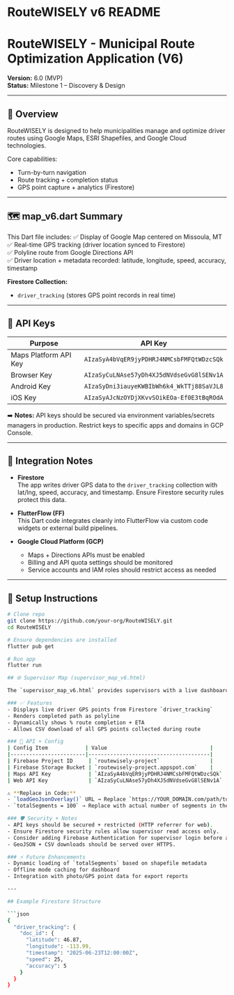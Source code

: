 # RouteWISELY v6 README

# RouteWISELY - Municipal Route Optimization Application (V6)

**Version:** 6.0 (MVP)  
**Status:** Milestone 1 – Discovery & Design

---

## 📌 Overview

RouteWISELY is designed to help municipalities manage and optimize driver routes using Google Maps, ESRI Shapefiles, and Google Cloud technologies. 

Core capabilities:
- Turn-by-turn navigation
- Route tracking + completion status
- GPS point capture + analytics (Firestore)

---

## 🗺️ map_v6.dart Summary

This Dart file includes:
✅ Display of Google Map centered on Missoula, MT  
✅ Real-time GPS tracking (driver location synced to Firestore)  
✅ Polyline route from Google Directions API  
✅ Driver location + metadata recorded: latitude, longitude, speed, accuracy, timestamp  

**Firestore Collection:**  
- `driver_tracking` (stores GPS point records in real time)

---

## 🔑 API Keys

| Purpose              | API Key                                                                 |
|-----------------------|------------------------------------------------------------------------|
| Maps Platform API Key | `AIzaSyA4bVqER9jyPDHRJ4NMCsbFMFQtWDzcSQk`                              |
| Browser Key           | `AIzaSyCuLNAse57yDh4XJ5dNVdseGvG8lSENv1A`                              |
| Android Key           | `AIzaSyDni3iauyeKWBIbWh6k4_WkTTj88SaVJL8`                              |
| iOS Key               | `AIzaSyAJcNzOYDjXKvvSOikEOa-Ef0E3tBqROdA`                              |

➡️ **Notes:** API keys should be secured via environment variables/secrets managers in production. Restrict keys to specific apps and domains in GCP Console.

---

## 🏢 Integration Notes

- **Firestore**  
  The app writes driver GPS data to the `driver_tracking` collection with lat/lng, speed, accuracy, and timestamp. Ensure Firestore security rules protect this data.
  
- **FlutterFlow (FF)**  
  This Dart code integrates cleanly into FlutterFlow via custom code widgets or external build pipelines.

- **Google Cloud Platform (GCP)**  
  - Maps + Directions APIs must be enabled  
  - Billing and API quota settings should be monitored  
  - Service accounts and IAM roles should restrict access as needed  

---

## 🚀 Setup Instructions

```bash
# Clone repo
git clone https://github.com/your-org/RouteWISELY.git
cd RouteWISELY

# Ensure dependencies are installed
flutter pub get

# Run app
flutter run

## 🌐 Supervisor Map (supervisor_map_v6.html)

The `supervisor_map_v6.html` provides supervisors with a live dashboard to monitor driver progress using Google Maps + Firebase.

### ✅ Features
- Displays live driver GPS points from Firestore `driver_tracking`
- Renders completed path as polyline
- Dynamically shows % route completion + ETA
- Allows CSV download of all GPS points collected during route

### 🔑 API + Config
| Config Item            | Value                                 |
|------------------------|---------------------------------------|
| Firebase Project ID     | `routewisely-project`                |
| Firebase Storage Bucket | `routewisely-project.appspot.com`    |
| Maps API Key            | `AIzaSyA4bVqER9jyPDHRJ4NMCsbFMFQtWDzcSQk` |
| Web API Key             | `AIzaSyCuLNAse57yDh4XJ5dNVdseGvG8lSENv1A` |

⚠ **Replace in Code:**
- `loadGeoJsonOverlay()` URL → Replace `https://YOUR_DOMAIN.com/path/to/roads.geojson` with your actual GeoJSON file URL (e.g., hosted on Firebase Storage, GCP bucket, or CDN).
- `totalSegments = 100` → Replace with actual number of segments in the shapefile or calculate dynamically.

### 🛡 Security + Notes
- API keys should be secured + restricted (HTTP referrer for web).
- Ensure Firestore security rules allow supervisor read access only.
- Consider adding Firebase Authentication for supervisor login before access.
- GeoJSON + CSV downloads should be served over HTTPS.

### ⚡ Future Enhancements
- Dynamic loading of `totalSegments` based on shapefile metadata
- Offline mode caching for dashboard
- Integration with photo/GPS point data for export reports

---

## Example Firestore Structure

```json
{
  "driver_tracking": {
    "doc_id": {
      "latitude": 46.87,
      "longitude": -113.99,
      "timestamp": "2025-06-23T12:00:00Z",
      "speed": 25,
      "accuracy": 5
    }
  }
}
